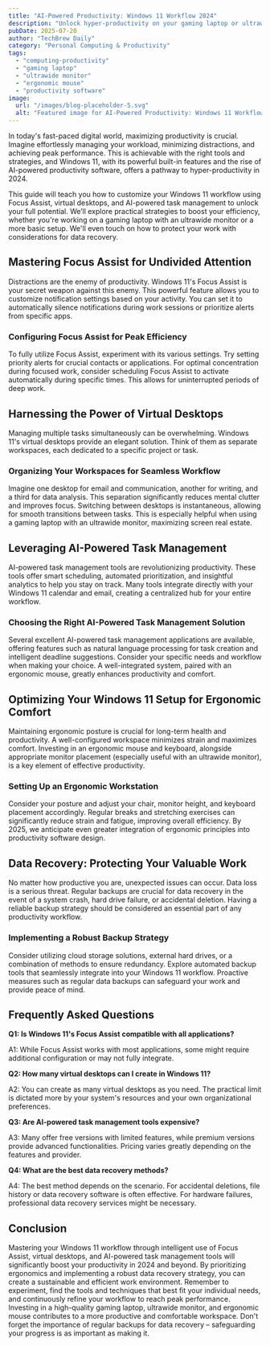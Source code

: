 ```yaml
---
title: "AI-Powered Productivity: Windows 11 Workflow 2024"
description: "Unlock hyper-productivity on your gaming laptop or ultrawide monitor! Learn how to master Windows 11's Focus Assist, virtual desktops, and AI task management for peak efficiency in 2024.  Optimize your workflow with ergonomic mouse setup! Read now!"
pubDate: 2025-07-20
author: "TechBrew Daily"
category: "Personal Computing & Productivity"
tags:
  - "computing-productivity"
  - "gaming laptop"
  - "ultrawide monitor"
  - "ergonomic mouse"
  - "productivity software"
image:
  url: "/images/blog-placeholder-5.svg"
  alt: "Featured image for AI-Powered Productivity: Windows 11 Workflow 2024"
---
```


In today's fast-paced digital world, maximizing productivity is crucial.  Imagine effortlessly managing your workload, minimizing distractions, and achieving peak performance. This is achievable with the right tools and strategies, and Windows 11, with its powerful built-in features and the rise of AI-powered productivity software, offers a pathway to hyper-productivity in 2024.

This guide will teach you how to customize your Windows 11 workflow using Focus Assist, virtual desktops, and AI-powered task management to unlock your full potential. We’ll explore practical strategies to boost your efficiency, whether you're working on a gaming laptop with an ultrawide monitor or a more basic setup.  We'll even touch on how to protect your work with considerations for data recovery.


## Mastering Focus Assist for Undivided Attention

Distractions are the enemy of productivity. Windows 11's Focus Assist is your secret weapon against this enemy.  This powerful feature allows you to customize notification settings based on your activity.  You can set it to automatically silence notifications during work sessions or prioritize alerts from specific apps.

### Configuring Focus Assist for Peak Efficiency

To fully utilize Focus Assist, experiment with its various settings.  Try setting priority alerts for crucial contacts or applications. For optimal concentration during focused work, consider scheduling Focus Assist to activate automatically during specific times. This allows for uninterrupted periods of deep work.

## Harnessing the Power of Virtual Desktops

Managing multiple tasks simultaneously can be overwhelming.  Windows 11's virtual desktops provide an elegant solution. Think of them as separate workspaces, each dedicated to a specific project or task.

### Organizing Your Workspaces for Seamless Workflow

Imagine one desktop for email and communication, another for writing, and a third for data analysis.  This separation significantly reduces mental clutter and improves focus.  Switching between desktops is instantaneous, allowing for smooth transitions between tasks.  This is especially helpful when using a gaming laptop with an ultrawide monitor, maximizing screen real estate.

## Leveraging AI-Powered Task Management

AI-powered task management tools are revolutionizing productivity.  These tools offer smart scheduling, automated prioritization, and insightful analytics to help you stay on track. Many tools integrate directly with your Windows 11 calendar and email, creating a centralized hub for your entire workflow.

### Choosing the Right AI-Powered Task Management Solution

Several excellent AI-powered task management applications are available, offering features such as natural language processing for task creation and intelligent deadline suggestions.  Consider your specific needs and workflow when making your choice. A well-integrated system, paired with an ergonomic mouse, greatly enhances productivity and comfort.

## Optimizing Your Windows 11 Setup for Ergonomic Comfort

Maintaining ergonomic posture is crucial for long-term health and productivity.  A well-configured workspace minimizes strain and maximizes comfort. Investing in an ergonomic mouse and keyboard, alongside appropriate monitor placement (especially useful with an ultrawide monitor), is a key element of effective productivity.


### Setting Up an Ergonomic Workstation

Consider your posture and adjust your chair, monitor height, and keyboard placement accordingly.  Regular breaks and stretching exercises can significantly reduce strain and fatigue, improving overall efficiency.  By 2025, we anticipate even greater integration of ergonomic principles into productivity software design.


## Data Recovery: Protecting Your Valuable Work

No matter how productive you are, unexpected issues can occur.  Data loss is a serious threat.   Regular backups are crucial for data recovery in the event of a system crash, hard drive failure, or accidental deletion.  Having a reliable backup strategy should be considered an essential part of any productivity workflow.

### Implementing a Robust Backup Strategy

Consider utilizing cloud storage solutions, external hard drives, or a combination of methods to ensure redundancy.  Explore automated backup tools that seamlessly integrate into your Windows 11 workflow.  Proactive measures such as regular data backups can safeguard your work and provide peace of mind.


## Frequently Asked Questions

**Q1:  Is Windows 11's Focus Assist compatible with all applications?**

A1:  While Focus Assist works with most applications, some might require additional configuration or may not fully integrate.

**Q2: How many virtual desktops can I create in Windows 11?**

A2: You can create as many virtual desktops as you need.  The practical limit is dictated more by your system's resources and your own organizational preferences.

**Q3:  Are AI-powered task management tools expensive?**

A3: Many offer free versions with limited features, while premium versions provide advanced functionalities.  Pricing varies greatly depending on the features and provider.

**Q4:  What are the best data recovery methods?**

A4:  The best method depends on the scenario.  For accidental deletions, file history or data recovery software is often effective. For hardware failures, professional data recovery services might be necessary.


## Conclusion

Mastering your Windows 11 workflow through intelligent use of Focus Assist, virtual desktops, and AI-powered task management tools will significantly boost your productivity in 2024 and beyond.  By prioritizing ergonomics and implementing a robust data recovery strategy, you can create a sustainable and efficient work environment. Remember to experiment, find the tools and techniques that best fit your individual needs, and continuously refine your workflow to reach peak performance.  Investing in a high-quality gaming laptop, ultrawide monitor, and ergonomic mouse contributes to a more productive and comfortable workspace.  Don't forget the importance of regular backups for data recovery – safeguarding your progress is as important as making it.